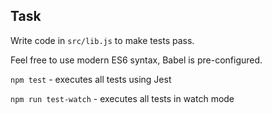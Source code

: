 ## Task

Write code in `src/lib.js` to make tests pass.

Feel free to use modern ES6 syntax, Babel is pre-configured. 

`npm test` - executes all tests using Jest  

`npm run test-watch` - executes all tests in watch mode

